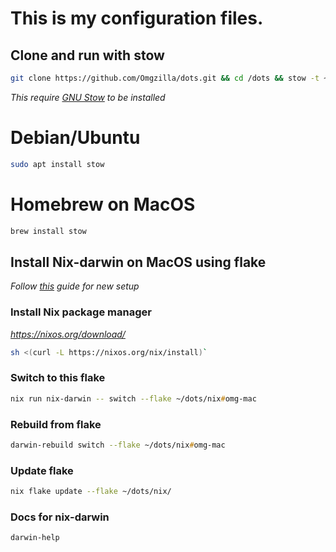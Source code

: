 # This is my configuration files.
## Clone and run with stow
```bash
git clone https://github.com/Omgzilla/dots.git && cd /dots && stow -t ~/ .
```

*This require [GNU Stow](https://www.gnu.org/software/stow/) to be installed*
# Debian/Ubuntu
```bash
sudo apt install stow
```
# Homebrew on MacOS
```zsh
brew install stow
```

## Install Nix-darwin on MacOS using flake
*Follow [this](https://www.youtube.com/watch?v=Z8BL8mdzWHI) guide for new setup*
### Install Nix package manager
*https://nixos.org/download/*
```zsh
sh <(curl -L https://nixos.org/nix/install)`
```
### Switch to this flake
```zsh
nix run nix-darwin -- switch --flake ~/dots/nix#omg-mac
```
### Rebuild from flake
```zsh
darwin-rebuild switch --flake ~/dots/nix#omg-mac
```
### Update flake
```zsh
nix flake update --flake ~/dots/nix/
```
### Docs for nix-darwin
```zsh
darwin-help
```
